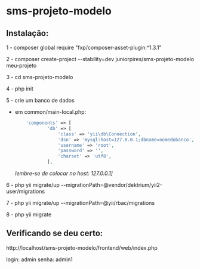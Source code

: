 # sms-projeto-modelo

## Instalação:

1 - composer global require "fxp/composer-asset-plugin:^1.3.1"

2 - composer create-project --stability=dev juniorpires/sms-projeto-modelo meu-projeto

3 - cd sms-projeto-modelo 

4 - php init

5 - crie um banco de dados

 - em common/main-local.php:
    ```php
        'components' => [
                'db' => [
                    'class' => 'yii\db\Connection',
                    'dsn' => 'mysql:host=127.0.0.1;dbname=nomedobanco',
                    'username' => 'root',
                    'password' => '',
                    'charset' => 'utf8',
                ],
    ```
   *lembre-se de colocar no host: 127.0.0.1]*

6 - php yii migrate/up --migrationPath=@vendor/dektrium/yii2-user/migrations

7 - php yii migrate/up --migrationPath=@yii/rbac/migrations

8 - php yii migrate

## Verificando se deu certo:   

http://localhost/sms-projeto-modelo/frontend/web/index.php

login: admin
senha: admin1

